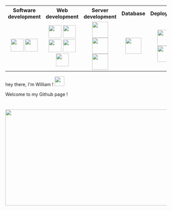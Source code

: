 ###                                                       <h1>
  
  
<!--
**spiritamere/spiritamere** is a ✨ _special_ ✨ repository because its `README.md` (this file) appears on your GitHub profile.

Here are some ideas to get you started:

- 🔭 I’m currently working on ...
- 🌱 I’m currently learning ...
- 👯 I’m looking to collaborate on ...
- 🤔 I’m looking for help with ...
- 💬 Ask me about ...
- 📫 How to reach me: ...
- 😄 Pronouns: ...
- ⚡ Fun fact: ...
-->

<table>
	<tr>
		<th>
			Software development
		</th>
		<th>
			Web development
		</th>
		<th>
			Server development
		</th>
		<th>
			Database
		</th>
		<th>
			Deployment
		</th>
	</tr>
	<tr>
		<td align='center'>
			<img src="https://cdn.jsdelivr.net/gh/devicons/devicon/icons/c/c-original.svg" width="40" height="40"/>
			<img src="https://cdn.jsdelivr.net/gh/devicons/devicon/icons/cplusplus/cplusplus-original.svg" width="40" height="40"/>
		</td>
		<td align="center">
			<img src="https://cdn.jsdelivr.net/gh/devicons/devicon/icons/angularjs/angularjs-original.svg" width="40" height="40">
    		<img src="https://cdn.jsdelivr.net/gh/devicons/devicon/icons/css3/css3-original.svg" width="40" height="40">
	    	<img src="https://cdn.jsdelivr.net/gh/devicons/devicon/icons/html5/html5-original.svg" width="40" height="40">
        <img src="https://cdn.jsdelivr.net/gh/devicons/devicon/icons/javascript/javascript-original.svg" width="40" height="40"/>
			  <img src="https://cdn.jsdelivr.net/gh/devicons/devicon/icons/typescript/typescript-original.svg" width="40" height="40"/>
  		</td>
  		<td align="center">
    		<img src="https://cdn.jsdelivr.net/gh/devicons/devicon/icons/nestjs/nestjs-plain-wordmark.svg" width="50" height="50" >
    		<img src="https://cdn.jsdelivr.net/gh/devicons/devicon/icons/nodejs/nodejs-original-wordmark.svg" width="50" height="50">
    		<img src="https://cdn.jsdelivr.net/gh/devicons/devicon/icons/php/php-plain.svg" width="50" height="50">
  		</td>
  		<td align="center">
    		<img src="https://cdn.jsdelivr.net/gh/devicons/devicon/icons/mysql/mysql-original-wordmark.svg" width="50" height="50"/>
		</td>
  		<td align="center">
    		<img src="https://cdn.jsdelivr.net/gh/devicons/devicon/icons/bash/bash-original.svg"width="50" height="50" />
    		<img src="https://cdn.jsdelivr.net/gh/devicons/devicon/icons/docker/docker-original.svg" width="50" height="50"/>
  		</td>
	</tr>
</table>
  
  
  hey there, I'm William !
  <img src="https://media.giphy.com/media/hvRJCLFzcasrR4ia7z/giphy.gif" width="30px"/>
</h1>

Welcome to my Github page !
                                                       <h1>
  </h1>
<div align="center">
  <img src="https://media.giphy.com/media/dWesBcTLavkZuG35MI/giphy.gif" width="600" height="300"/>
</div>
                                                 <h1>
  </h1>
<!--
**wmonacho/wmonacho** is a ✨ _special_ ✨ repository because its `README.md` (this file) appears on your GitHub profile.

Here are some ideas to get you started:

- 🔭 I’m currently working on ...
- 🌱 I’m currently learning ...
- 👯 I’m looking to collaborate on ...
- 🤔 I’m looking for help with ...
- 💬 Ask me about ...
- 📫 How to reach me: ...
- 😄 Pronouns: ...
- ⚡ Fun fact: ...
-->
